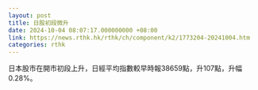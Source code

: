 ```yaml
---
layout: post
title: 日股初段微升
date: 2024-10-04 08:07:17.000000000 +08:00
link: https://news.rthk.hk/rthk/ch/component/k2/1773204-20241004.htm
categories: rthk
---
```


日本股市在開市初段上升，日經平均指數較早時報38659點，升107點，升幅0.28%。
